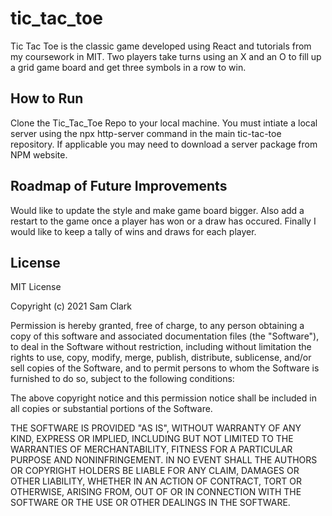 # tic_tac_toe
Tic Tac Toe is the classic game developed using React and tutorials from my coursework in MIT. Two players take turns using an X and an O to fill up a grid game board and get three symbols in a row to win.
## How to Run
Clone the Tic_Tac_Toe Repo to your local machine. You must intiate a local server using the npx http-server command in the main tic-tac-toe repository. If applicable you may need to download a server package from NPM website. 
## Roadmap of Future Improvements
Would like to update the style and make game board bigger. Also add a restart to the game once a player has won or a draw has occured. Finally I would like to keep a tally of wins and draws for each player.
## License
MIT License

Copyright (c) 2021 Sam Clark

Permission is hereby granted, free of charge, to any person obtaining a copy
of this software and associated documentation files (the "Software"), to deal
in the Software without restriction, including without limitation the rights
to use, copy, modify, merge, publish, distribute, sublicense, and/or sell
copies of the Software, and to permit persons to whom the Software is
furnished to do so, subject to the following conditions:

The above copyright notice and this permission notice shall be included in all
copies or substantial portions of the Software.

THE SOFTWARE IS PROVIDED "AS IS", WITHOUT WARRANTY OF ANY KIND, EXPRESS OR
IMPLIED, INCLUDING BUT NOT LIMITED TO THE WARRANTIES OF MERCHANTABILITY,
FITNESS FOR A PARTICULAR PURPOSE AND NONINFRINGEMENT. IN NO EVENT SHALL THE
AUTHORS OR COPYRIGHT HOLDERS BE LIABLE FOR ANY CLAIM, DAMAGES OR OTHER
LIABILITY, WHETHER IN AN ACTION OF CONTRACT, TORT OR OTHERWISE, ARISING FROM,
OUT OF OR IN CONNECTION WITH THE SOFTWARE OR THE USE OR OTHER DEALINGS IN THE
SOFTWARE.
